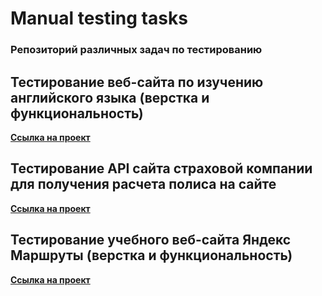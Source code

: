 # Manual testing tasks 

### Репозиторий различных задач по тестированию

## Тестирование веб-сайта по изучению английского языка (верстка и функциональность) 
[**Ссылка на проект**](https://github.com/Riccioluta/test_tasks/tree/main/english_learning_website)

## Тестирование API сайта страховой компании для получения расчета полиса на сайте 
[**Ссылка на проект**](https://github.com/Riccioluta/test_tasks/tree/main/postman_collection_for_agentapp)

## Тестирование учебного веб-сайта Яндекс Маршруты (верстка и функциональность) 
[**Ссылка на проект**](https://github.com/Riccioluta/test_tasks/tree/main/web_testing_yandex_marshruty)
